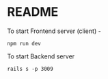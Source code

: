 # README

To start Frontend server (client) -
```
npm run dev
```
To start Backend server
```
rails s -p 3009
```

<!-- This README would normally document whatever steps are necessary to get the
application up and running.

Things you may want to cover:

* Ruby version

* System dependencies

* Configuration

* Database creation

* Database initialization

* How to run the test suite

* Services (job queues, cache servers, search engines, etc.)

* Deployment instructions

* ... -->

